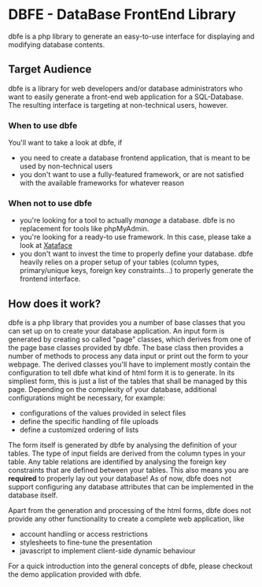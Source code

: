DBFE - DataBase FrontEnd Library
=================================

dbfe is a php library to generate an easy-to-use interface for displaying and modifying database contents.

## Target Audience

dbfe is a library for web developers and/or database administrators who want to easily generate a front-end web application for a SQL-Database. The resulting interface is targeting at non-technical users, however.

### When to use dbfe

You'll want to take a look at dbfe, if

- you need to create a database frontend application, that is meant to be used by non-technical users
- you don't want to use a fully-featured framework, or are not satisfied with the available frameworks for whatever reason

### When not to use dbfe

- you're looking for a tool to actually *manage* a database. dbfe is no replacement for tools like phpMyAdmin.
- you're looking for a ready-to use framework. In this case, please take a look at [Xataface](http://xataface.com/wiki/about)
- you don't want to invest the time to properly define your database. dbfe heavily relies on a proper setup of your tables (column types, primary/unique keys, foreign key constraints...) to properly generate the frontend interface.
 
## How does it work?

dbfe is a php library that provides you a number of base classes that you can set up on to create your database application.
An input form is generated by creating so called "page" classes, which derives from one of the page base classes provided by dbfe. The base class then provides a number of methods to process any data input or print out the form to your webpage.
The derived classes you'll have to implement mostly contain the configuration to tell dbfe what kind of html form it is to generate. In its simpliest form, this is just a list of the tables that shall be managed by this page.
Depending on the complexity of your database, additional configurations might be necessary, for example:

- configurations of the values provided in select files
- define the specific handling of file uploads
- define a customized ordering of lists

The form itself is generated by dbfe by analysing the definition of your tables. The type of input fields are derived from the column types in your table. Any table relations are identified by analysing the foreign key constraints that are defined between your tables.
This also means you are **required** to properly lay out your database! As of now, dbfe does not support configuring any database attributes that can be implemented in the database itself.

Apart from the generation and processing of the html forms, dbfe does not provide any other functionality to create a complete web application, like

- account handling or access restrictions
- stylesheets to fine-tune the presentation
- javascript to implement client-side dynamic behaviour

For a quick introduction into the general concepts of dbfe, please checkout the demo application provided with dbfe.
